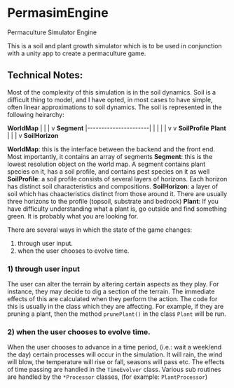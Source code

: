 # PermasimEngine
Permaculture Simulator Engine

This is a soil and plant growth simulator which is to be used in conjunction with a unity app to create a permaculture game. 

## Technical Notes:

Most of the complexity of this simulation is in the soil dynamics. Soil is a difficult thing to model, and I have opted, in most cases to have simple, often linear approximations to soil dynamics.
The soil is represented in the following heirarchy:

__WorldMap__
    |
    |
    |
    v
__Segment__
    |----------------------|
    |                      |
    |                      |
    v                      v
__SoilProfile__        __Plant__
    |
    |
    |
    v
__SoilHorizon__
 
 
__WorldMap__: this is the interface between the backend and the front end. Most importantly, it contains an array of segments
__Segment__: this is the lowest resolution object on the world map. A segment contains plant species on it, has a soil profile, and contains pest species on it as well
__SoilProfile__: a soil profile consists of several layers of horizons. Each horizon has distinct soil characteristics and compositions. 
__SoilHorizon__: a layer of soil which has chaacteristics distinct from those around it. There are usually three horizons to the profile (topsoil, substrate and bedrock)
__Plant__: If you have difficulty understanding what a plant is, go outside and find something green. It is probably what you are looking for.



There are several ways in which the state of the game changes:

1) through user input.
2) when the user chooses to evolve time.

### 1) through user input

The user can alter the terrain by altering certain aspects as they play. For instance, they may decide to dig a section of the terrain. The immediate effects of this are calculated when they perform the action. 
The code for this is usually in the class which they are affecting. For example, if they are pruning a plant, then the method ```prunePlant()``` in the class ```Plant``` will be run.

### 2) when the user chooses to evolve time.
 
When the user chooses to advance in a time period, (i.e.: wait a week/end the day) certain processes will occur in the simulation. It will rain, the wind will blow, the temperature will rise or fall, seasons will pass etc.
The effects of time passing are handled in the ```TimeEvolver``` class. Various sub routines are handled by the ```*Processor``` classes, (for example: ```PlantProcessor```)